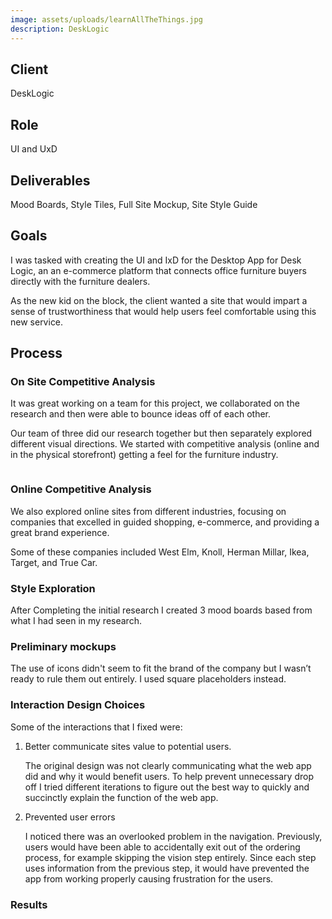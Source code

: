 ```yaml
---
image: assets/uploads/learnAllTheThings.jpg
description: DeskLogic
---
```


## Client

DeskLogic

## Role

UI and UxD

## Deliverables

Mood Boards, Style Tiles, Full Site Mockup, Site Style Guide

## Goals

I was tasked with creating the UI and IxD for the Desktop App for Desk Logic, an an e-commerce platform that connects office furniture buyers directly with the furniture dealers.

As the new kid on the block, the client wanted a site that would impart a sense of trustworthiness that would help users feel comfortable using this new service.

## Process

### On Site Competitive Analysis

It was great working on a team for this project, we collaborated on the research and then were able to bounce ideas off of each other.

Our team of three did our research together but then separately explored different visual directions. We started with competitive analysis (online and in the physical storefront) getting a feel for the furniture industry.

![]()

### Online Competitive Analysis

We also explored online sites from different industries, focusing on companies that excelled in guided shopping, e-commerce, and providing a great brand experience.

Some of these companies included West Elm, Knoll, Herman Millar, Ikea, Target, and True Car.

### Style Exploration

After Completing the initial research I created 3 mood boards based from what I had seen in my research.

### Preliminary mockups

The use of icons didn't seem to fit the brand of the company but I wasn’t ready to rule them out entirely. I used square placeholders instead.

### Interaction Design Choices

Some of the interactions that I fixed were:

1. Better communicate sites value to potential users.

    The original design was not clearly communicating what the web app did and why it would benefit users. To help prevent unnecessary drop off I tried different iterations to figure out the best way to quickly  and succinctly explain the function of the web app.

1. Prevented user errors

    I noticed there was an overlooked problem in the navigation. Previously, users would have been able to accidentally exit out of the ordering process, for example skipping the vision step entirely.  Since each step uses information from the previous step, it would have prevented the app from working properly causing frustration for the users.

### Results
